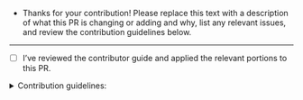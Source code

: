 - Thanks for your contribution! Please replace this text with a description of what this PR is changing or adding and why, list any relevant issues, and review the contribution guidelines below.

---

- [ ] I’ve reviewed the contributor guide and applied the relevant portions to this PR.

<details>
  <summary>Contribution guidelines:</summary><br>

- See our [contributor guide](https://github.com/dart-lang/sdk/blob/main/CONTRIBUTING.md) for general expectations for PRs.
- Larger or significant changes should be discussed in an issue before creating a PR.
- Contributions to our repos should follow the [Dart style guide](https://dart.dev/guides/language/effective-dart) and use `dart format`.

Note that this repository uses Gerrit for code reviews. Your pull request will be automatically converted into a Gerrit CL and a link to the CL written into this PR. The review will happen on Gerrit but you can also push additional commits to this PR to update the code review.
</details>
